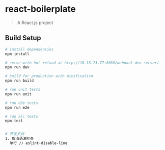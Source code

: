 # react-boilerplate

> A React.js project

## Build Setup

``` bash
# install dependencies
npm install

# serve with hot reload at http://10.16.73.77:8080/webpack-dev-server/index.html
npm run dev

# build for production with minification
npm run build

# run unit tests
npm run unit

# run e2e tests
npm run e2e

# run all tests
npm test


# 开发文档
1. 取消语法检查
  单行 // eslint-disable-line
